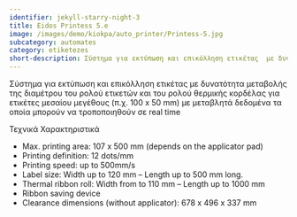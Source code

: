 ```yaml
---
identifier: jekyll-starry-night-3
title: Eidos Printess 5.e
image: /images/demo/kiokpa/auto_printer/Printess-5.jpg
subcategory: automates
category: etiketezes
short-description: Σύστημα για εκτύπωση και επικόλληση ετικέτας  με δυνατότητα μεταβολής της διαμέτρου του ρολού ετικετών
---
```





 Σύστημα για εκτύπωση και επικόλληση ετικέτας  με δυνατότητα μεταβολής της διαμέτρου του ρολού ετικετών
και του ρολού θερμικής κορδέλας για ετικέτες μεσαίου μεγέθους (π.χ. 100 x 50 mm) με μεταβλητά δεδομένα
τα οποία μπορούν να τροποποιηθούν σε real time 


Τεχνικά Χαρακτηριστικά

* Max. printing area: 107 x 500 mm (depends on the applicator pad)
* Printing definition: 12 dots/mm
* Printing speed: up to 500mm/s
* Label size: Width up to 120 mm – Length up to 500 mm long.
* Thermal ribbon roll: Width from to 110 mm – Length up to 1000 mm
* Ribbon saving device
* Clearance dimensions (without applicator): 678 x 496 x 337 mm


